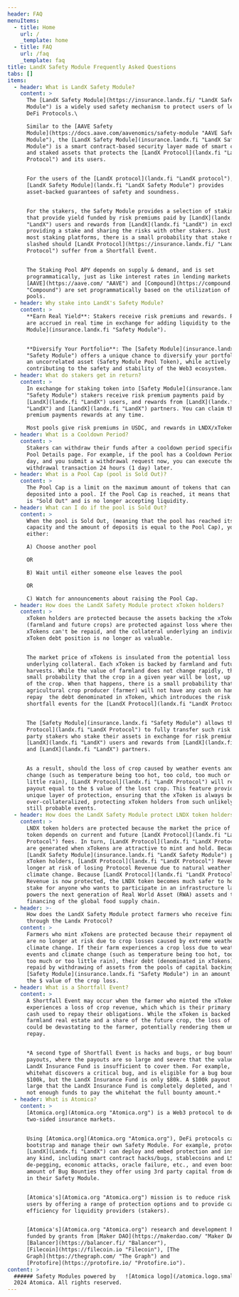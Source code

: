 ```yaml
---
header: FAQ
menuItems:
  - title: Home
    url: /
    _template: home
  - title: FAQ
    url: /faq
    _template: faq
title: LandX Safety Module Frequently Asked Questions
tabs: []
items:
  - header: What is LandX Safety Module?
    content: >
      The [LandX Safety Module](https://insurance.landx.fi/ "LandX Safety
      Module") is a widely used safety mechanism to protect users of leading
      DeFi Protocols.\

      Similar to the [AAVE Safety
      Module](https://docs.aave.com/aavenomics/safety-module "AAVE Safety
      Module"), the [LandX Safety Module](insurance.landx.fi "LandX Safety
      Module") is a smart contract-based security layer made of smart contracts
      and staked assets that protects the [LandX Protocol](landx.fi "LandX
      Protocol") and its users.


      For the users of the [LandX protocol](landx.fi "LandX protocol"), the
      [LandX Safety Module](landx.fi "LandX Safety Module") provides
      asset-backed guarantees of safety and soundness.


      For the stakers, the Safety Module provides a selection of staking pools
      that provide yield funded by risk premiums paid by [LandX](landx.fi
      "LandX") users and rewards from [LandX](landx.fi "LandX") in exchange for
      providing a stake and sharing the risks with other stakers. Just like on
      most staking platforms, there is a small probability that stake may get
      slashed should [LandX Protocol](https://insurance.landx.fi/ "LandX
      Protocol") suffer from a Shortfall Event.


      The Staking Pool APY depends on supply & demand, and is set
      programmatically, just as like interest rates in lending markets such as
      [AAVE](https://aave.com/ "AAVE") and [Compound](https://compound.finance/
      "Compound") are set programmatically based on the utilization of capital
      pools.
  - header: Why stake into LandX's Safety Module?
    content: >
      **Earn Real Yield**: Stakers receive risk premiums and rewards. Rewards
      are accrued in real time in exchange for adding liquidity to the [Safety
      Module](insurance.landx.fi "Safety Module").


      **Diversify Your Portfolio**: The [Safety Module](insurance.landx.fi
      "Safety Module") offers a unique chance to diversify your portfolio with
      an uncorrelated asset (Safety Module Pool Token), while actively
      contributing to the safety and stability of the Web3 ecosystem.
  - header: What do stakers get in return?
    content: >
      In exchange for staking token into [Safety Module](insurance.landx.fi
      "Safety Module") stakers receive risk premium payments paid by
      [LandX](landx.fi "LandX") users, and rewards from [LandX](landx.fi
      "LandX") and [LandX](landx.fi "LandX") partners. You can claim the risk
      premium payments rewards at any time.

      Most pools give risk premiums in USDC, and rewards in LNDX/xToken.
  - header: What is a Cooldown Period?
    content: >
      Stakers can withdraw their funds after a cooldown period specified on the
      Pool Details page. For example, if the pool has a Cooldown Period of 1
      day, and you submit a withdrawal request now, you can execute the
      withdrawal transaction 24 hours (1 day) later.
  - header: What is a Pool Cap (pool is Sold Out)?
    content: >
      The Pool Cap is a limit on the maximum amount of tokens that can be
      deposited into a pool. If the Pool Cap is reached, it means that the pool
      is "Sold Out" and is no longer accepting liquidity.
  - header: What can I do if the pool is Sold Out?
    content: >
      When the pool is Sold Out, (meaning that the pool has reached its maximum
      capacity and the amount of deposits is equal to the Pool Cap), you can
      either:

      A) Choose another pool

      OR

      B) Wait until either someone else leaves the pool

      OR

      C) Watch for announcements about raising the Pool Cap.
  - header: How does the LandX Safety Module protect xToken holders?
    content: >
      xToken holders are protected because the assets backing the xToken
      (farmland and future crops) are protected against loss where there debt of
      xTokens can't be repaid, and the collateral underlying an individual
      xToken debt position is no longer as valuable.


      The market price of xTokens is insulated from the potential loss of the
      underlying collateral. Each xToken is backed by farmland and future
      harvests. While the value of farmland does not change rapidly, there is a
      small probability that the crop in a given year will be lost, up to 100%
      of the crop. When that happens, there is a small probability that the
      agricultural crop producer (farmer) will not have any cash on hand to
      repay  the debt denominated in xToken, which introduces the risk of
      shortfall events for the [LandX Protocol](landx.fi "LandX Protocol").


      The [Safety Module](insurance.landx.fi "Safety Module") allows the [LandX
      Protocol](landx.fi "LandX Protocol") to fully transfer such risk to 3rd
      party stakers who stake their assets in exchange for risk premiums paid by
      [LandX](landx.fi "LandX") users and rewards from [LandX](landx.fi "LandX")
      and [LandX](landx.fi "LandX") partners.


      As a result, should the loss of crop caused by weather events and climate
      change (such as temperature being too hot, too cold, too much or too
      little rain), [LandX Protocol](landx.fi "LandX Protocol") will receive a
      payout equal to the $ value of the lost crop. This feature provides a
      unique layer of protection, ensuring that the xToken is always be
      over-collateralized, protecting xToken holders from such unlikely but
      still probable events.
  - header: How does the LandX Safety Module protect LNDX token holders?
    content: >
      LNDX token holders are protected because the market the price of the LNDX
      token depends on current and future [LandX Protocol](landx.fi "LandX
      Protocol") fees. In turn, [LandX Protocol](landx.fi "LandX Protocol") fees
      are generated when xTokens are attractive to mint and hold. Because the
      [LandX Safety Module](insurance.landx.fi "LandX Safety Module") protects
      xToken holders, [LandX Protocol](landx.fi "LandX Protocol") Revenue is no
      longer at risk of losing Protocol Revenue due to natural weather risks and
      climate change. Because [LandX Protocol](landx.fi "LandX Protocol")
      Revenue is now protected, the LNDX token becomes much safer to hold and
      stake for anyone who wants to participate in an infrastructure layer that
      powers the next generation of Real World Asset (RWA) assets and the
      financing of the global food supply chain.
  - header: >-
      How does the LandX Safety Module protect farmers who receive financing
      through the Landx Protocol?
    content: >
      Farmers who mint xTokens are protected because their repayment obligations
      are no longer at risk due to crop losses caused by extreme weather and
      climate change. If their farm experiences a crop loss due to weather
      events and climate change (such as temperature being too hot, too cold,
      too much or too little rain), their debt (denominated in xTokens) will be
      repaid by withdrawing of assets from the pools of capital backing the
      [Safety Module](insurance.landx.fi "Safety Module") in an amount equal to
      the $ value of the crop loss.
  - header: What is a Shortfall Event?
    content: >
      A Shortfall Event may occur when the farmer who minted the xToken
      experiences a loss of crop revenue, which which is their primary source of
      cash used to repay their obligations. While the xToken is backed by both
      farmland real estate and a share of the future crop, the loss of the crop
      could be devastating to the farmer, potentially rendering them unable to
      repay. 


      *A second type of Shortfall Event is hacks and bugs, or bug bounty
      payouts, where the payouts are so large and severe that the value of the
      LandX Insurance Fund is insufficient to cover them. For example, if a
      whitehat discovers a critical bug, and is eligible for a bug bounty of
      $100k, but the LandX Insurance Fund is only $80k. A $100k payout is so
      large that the LandX Insurance Fund is completely depleted, and there are
      not enough funds to pay the whitehat the full bounty amount.*
  - header: What is Atomica?
    content: >
      [Atomica.org](Atomica.org "Atomica.org") is a Web3 protocol to deploy
      two-sided insurance markets.


      Using [Atomica.org](Atomica.org "Atomica.org"), DeFi protocols can deploy,
      bootstrap and manage their own Safety Module. For example, protocols like
      [LandX](Landx.fi "LandX") can deploy and embed protection and insurance of
      any kind, including smart contract hacks/bugs, stablecoins and LSDs
      de-pegging, economic attacks, oracle failure, etc., and even boost the
      amount of Bug Bounties they offer using 3rd party capital from depositors
      in their Safety Module.


      [Atomica's](Atomica.org "Atomica.org") mission is to reduce risk for DeFi
      users by offering a range of protection options and to provide capital
      efficiency for liquidity providers (stakers).


      [Atomica's](Atomica.org "Atomica.org") research and development has been
      funded by grants from [Maker DAO](https://makerdao.com/ "Maker DAO"),
      [Balancer](https://balancer.fi/ "Balancer"),
      [Filecoin](https://filecoin.io "Filecoin"), [The
      Graph](https://thegraph.com/ "The Graph") and
      [Protofire](https://protofire.io/ "Protofire.io").
content: >
  ###### Safety Modules powered by   ![Atomica logo](/atomica.logo.small.svg) ©
  2024 Atomica. All rights reserved.
---
```


